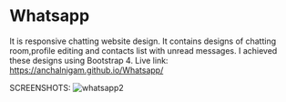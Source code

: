 # Whatsapp
It is responsive chatting website design. It contains designs of chatting room,profile editing and contacts list with unread messages. I achieved these 
designs using Bootstrap 4.
Live link:  https://anchalnigam.github.io/Whatsapp/

SCREENSHOTS:
![whatsapp2](https://user-images.githubusercontent.com/32920850/42730895-8d98746a-881f-11e8-8810-23c7d70c9ad6.png)

